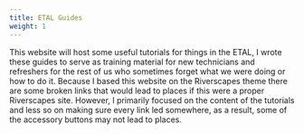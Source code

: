 ```yaml
---
title: ETAL Guides
weight: 1
---
```

This website will host some useful tutorials for things in the ETAL, I wrote these guides to serve as training material for new technicians and refreshers for the rest of us who sometimes forget what we were doing or how to do it. Because I based this website on the Riverscapes theme there are some broken links that would lead to places if this were a proper Riverscapes site. However, I primarily focused on the content of the tutorials and less so on making sure every link led somewhere, as a result, some of the accessory buttons may not lead to places.
